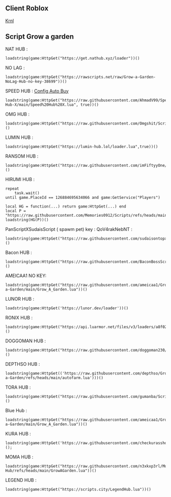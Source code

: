 Client Roblox
-

[Krnl](https://krnl.webfiles.pro/android.html)

Script Grow a garden
-

NAT HUB :
```
loadstring(game:HttpGet("https://get.nathub.xyz/loader"))()
```

NO LAG : 
```
loadstring(game:HttpGet("https://rawscripts.net/raw/Grow-a-Garden-NoLag-Hub-no-key-38699"))()
```

SPEED HUB : [Config Auto Buy](https://www.mediafire.com/file/tstbk4b37lfoc2u/SpeedHubX.zip/file)
```
loadstring(game:HttpGet("https://raw.githubusercontent.com/AhmadV99/Speed-Hub-X/main/Speed%20Hub%20X.lua", true))()
```

OMG HUB : 
```
loadstring(game:HttpGet("https://raw.githubusercontent.com/Omgshit/Scripts/main/MainLoader.lua"))()
```

LUMIN HUB :
```
loadstring(game:HttpGet("https://lumin-hub.lol/loader.lua",true))()
```

RANSOM HUB : 
```
loadstring(game:HttpGet("https://raw.githubusercontent.com/imFiftyyOne/RansomHub/refs/heads/main/Gag"))()
```

HIRUMI HUB : 
```
repeat 
    task.wait()
until game.PlaceId == 126884695634066 and game:GetService("Players")

local HG = function(...) return game:HttpGet(...) end
local P = "https://raw.githubusercontent.com/Memories0912/Scripts/refs/heads/main/GAG.luau"
loadstring(HG(P))()
```

PanScriptXSudaisScript ( spawm pet) key : QoV4rakNebNT :
```
loadstring(game:HttpGet("https://raw.githubusercontent.com/sudaisontopxd/PanScriptXSudaisScript/refs/heads/main/PhantFluxReal.lua"))()
```

Bacon HUB : 
```
loadstring(game:HttpGet("https://raw.githubusercontent.com/BaconBossScript/BeeconHub/main/BeeconHub"))()
```

AMEICAA1 NO KEY:
```
loadstring(game:HttpGet("https://raw.githubusercontent.com/ameicaa1/Grow-a-Garden/main/Grow_A_Garden.lua"))()
```

LUNOR HUB :
```
loadstring(game:HttpGet('https://lunor.dev/loader'))()
```

RONIX HUB : 
```
loadstring(game:HttpGet("https://api.luarmor.net/files/v3/loaders/a8f02a61fc38bf9256dd0f17be6b16d7.lua"))()
```

DOGGOMAN HUB :
```
loadstring(game:HttpGet("https://raw.githubusercontent.com/doggoman230/growagarden/refs/heads/main/script"))()
```

DEPTHSO HUB :
```
loadstring(game:HttpGet(('https://raw.githubusercontent.com/depthso/Grow-a-Garden/refs/heads/main/autofarm.lua')))()
```


TORA HUB : 
```
loadstring(game:HttpGet("https://raw.githubusercontent.com/gumanba/Scripts/main/GrowaGarden"))()
```

Blue Hub :
```
loadstring(game:HttpGet("https://raw.githubusercontent.com/ameicaa1/Grow-a-Garden/main/Grow_A_Garden.lua"))()
```

KURA HUB :
```
loadstring(game:HttpGet('https://raw.githubusercontent.com/checkurasshole/Script/refs/heads/main/IQ'))();
```

MOMA HUB :
```
loadstring(game:HttpGet("https://raw.githubusercontent.com/n3xkxp3rl/Moma-Hub/refs/heads/main/GrowAGarden.lua"))()
```

LEGEND HUB : 
```
loadstring(game:HttpGet("https://scripts.city/LegendHub.lua"))()
```
